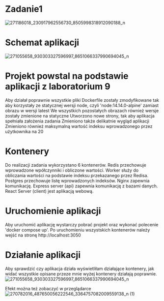 # Zadanie1
![271186018_230917962556730_8505998318912090188_n](https://user-images.githubusercontent.com/58142903/148451461-122cf260-8f7d-4ae0-bb63-fd274af7d7a0.png)

# Schemat aplikacji 
  ![271055658_930303327596997_8651066337990694045_n](https://user-images.githubusercontent.com/58142903/148449961-97bba805-ad73-4e4f-894c-facb846aa375.png)
            
# Projekt powstal na podstawie aplikacji z laboratorium 9
  Aby działał poprawnie wszystkie pliki Dockerfile zostały zmodyfikowane tak aby korzystały ze statycznej wersji node, czyli 'node:14.14.0-alpine' zamiast obrazu w wersji latest
  We wszystkich pozostałych obrazach również wersje zostały zmienione na statyczne
  Utworzono nowe strony, tak aby aplikacja spełniała założenia zadania
  Zmieniono także delikatnie wygląd aplikacji
  Zmieniono również maksymalną wartość indeksu wprowadzonego przez użytkownika na 20
# Kontenery
  Do realizacji zadania wykorzystano 6 kontenerów.
  Redis przechowuje wprowadzone wpółczynniki i obliczone wartości.
  Worker służy do obliczania wartości na podstawie indeksu przekazanego przez Redisa.
  Postgres przechowuje listę wprowadzonych indeksów.
  Nginx zapewnia komunikację.
  Express server (api) zapewnia komunikację z bazami danych.
  React Server (client) jest aplikacją webową.
# Uruchomienie aplikacji
  Aby uruchomić aplikację wystarczy pobrać projekt oraz wykonać polecenie 'docker compose up'. Po uruchomieniu wszystskich kontenerów należy wejść na stronę http://localhost:3050
 
 # Działanie aplikacji
  Aby sprawdzić czy aplikacja działa wyświetliłam działające kontenery, jak widać wszystkie opisane przeze mnie wyżej kontenery działają poprawnie.
  ![271055658_930303327596997_8651066337990694045_n](https://user-images.githubusercontent.com/58142903/148451161-14ebd06e-6402-4a7b-87bf-b968872d19d1.png)

  Efekt można też zobaczyć w przeglądarce
![270782016_487650056222546_3364757082009559138_n (1)](https://user-images.githubusercontent.com/58142903/148451393-3568bbb5-f1f4-4ed5-b800-31291db0fd8f.png)
